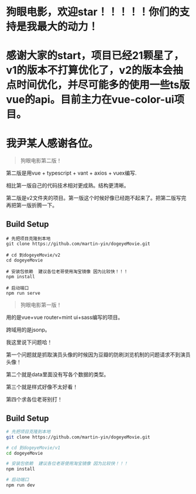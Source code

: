 # 狗眼电影，欢迎star！！！！！你们的支持是我最大的动力！

# 感谢大家的start，项目已经21颗星了，v1的版本不打算优化了，v2的版本会抽点时间优化，并尽可能多的使用一些ts版vue的api。目前主力在vue-color-ui项目。
# 我尹某人感谢各位。

> 狗眼电影第二版！

第二版是用vue + typescript + vant + axios + vuex编写.

相比第一版自己的代码技术相对更成熟。结构更清晰。

第二版是v2文件夹的项目。第一版这个时候好像已经跑不起来了。把第二版写完再把第一版折腾一下。
## Build Setup
```
# 先把项目克隆到本地
git clone https://github.com/martin-yin/dogeyeMovie.git

# cd 到dogeyeMovie/v2
cd dogeyeMovie 

# 安装包依赖  建议各位老哥使用淘宝镜像 因为比较快！！！
npm install

# 启动端口
npm run serve
```


> 狗眼电影第一版！

用的是vue+vue router+mint ui+sass编写的项目。

跨域用的是jsonp。

我这里说下问题哈！

第一个问题就是抓取演员头像的时候因为豆瓣的防刷浏览机制的问题请求不到演员头像！

第二个就是data里面没有写各个数据的类型。

第三个就是样式好像不太好看！

第四个求各位老哥别打！

		
## Build Setup

``` bash
# 先把项目克隆到本地
git clone https://github.com/martin-yin/dogeyeMovie.git

# cd 到dogeyeMovie/v1
cd dogeyeMovie 

# 安装包依赖  建议各位老哥使用淘宝镜像 因为比较快！！！
npm install

# 启动端口
npm run dev
```
